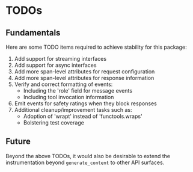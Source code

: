 # TODOs

## Fundamentals

Here are some TODO items required to achieve stability for this package:

  1. Add support for streaming interfaces
  2. Add support for async interfaces
  3. Add more span-level attributes for request configuration
  4. Add more span-level attributes for response information
  5. Verify and correct formatting of events:
     - Including the 'role' field for message events
     - Including tool invocation information
  6. Emit events for safety ratings when they block responses
  7. Additional cleanup/improvement tasks such as:
     - Adoption of 'wrapt' instead of 'functools.wraps'
     - Bolstering test coverage

## Future

Beyond the above TODOs, it would also be desirable to extend the
instrumentation beyond `generate_content` to other API surfaces.